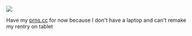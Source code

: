 ![](EB516D)

Have my [prns.cc](https://pronouns.cc/@IFHY) for now because I don't have a laptop and can't remake my rentry on tablet
